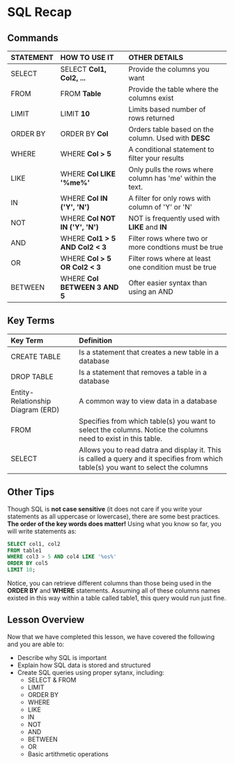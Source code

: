 # SQL Recap

## Commands

|**STATEMENT**|**HOW TO USE IT**              |**OTHER DETAILS**                                         |
|:------------|:------------------------------|:---------------------------------------------------------|
|SELECT       |SELECT **Col1, Col2, ...**     |Provide the columns you want                              |
|FROM         |FROM **Table**                 |Provide the table where the columns exist                 |
|LIMIT        |LIMIT **10**                   |Limits based number of rows returned                      |
|ORDER BY     |ORDER BY **Col**               |Orders table based on the column. Used with **DESC**      |
|WHERE        |WHERE **Col > 5**              |A conditional statement to filter your results            |
|LIKE         |WHERE **Col LIKE '%me%'**      |Only pulls the rows where column has 'me' within the text.|
|IN           |WHERE **Col IN ('Y', 'N')**    |A filter for only rows with column of 'Y' or 'N'          |
|NOT          |WHERE **Col NOT IN ('Y', 'N')**|NOT is frequently used with **LIKE** and **IN**           |
|AND          |WHERE **Col1 > 5 AND Col2 < 3**|Filter rows where two or more condtions must be true      |
|OR           |WHERE **Col > 5 OR Col2 < 3**  |Filter rows where at least one condition must be true     |
|BETWEEN      |WHERE **Col BETWEEN 3 AND 5**  |Ofter easier syntax than using an AND                     |

## Key Terms

|**Key Term**                     |**Definition**                                                                                                                     |
|:--------------------------------|:----------------------------------------------------------------------------------------------------------------------------------|
|CREATE TABLE                     |Is a statement that creates a new table in a database                                                                              |
|DROP TABLE                       |Is a statement that removes a table in a database                                                                                  |
|Entity-Relationship Diagram (ERD)|A common way to view data in a database                                                                                            |
|FROM                             |Specifies from which table(s) you want to select the columns. Notice the columns need to exist in this table.                      |
|SELECT                           |Allows you to read datra and display it. This is called a query and it specifies from which table(s) you want to select the columns|

## Other Tips

Though SQL is **not case sensitive** (it does not care if you write your statements as all uppercase or lowercase), there are some best practices. **The order of the key words does matter!** Using what you know so far, you will write statements as:

```SQL
SELECT col1, col2
FROM table1
WHERE col3 > 5 AND col4 LIKE '%os%'
ORDER BY col5
LIMIT 10;
```

Notice, you can retrieve different columns than those being used in the **ORDER BY** and **WHERE** statements. Assuming all of these columns names existed in this way within a table called table1, this query would run just fine.

## Lesson Overview

Now that we have completed this lesson, we have covered the following and you are able to:

- Describe why SQL is important
- Explain how SQL data is stored and structured
- Create SQL queries using proper sytanx, including:
  - SELECT & FROM
  - LIMIT
  - ORDER BY
  - WHERE
  - LIKE
  - IN
  - NOT
  - AND
  - BETWEEN
  - OR
  - Basic artithmetic operations
